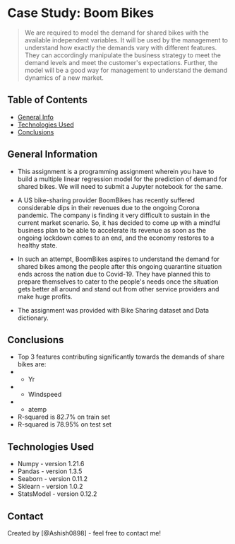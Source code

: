 # Case Study: Boom Bikes
> We are required to model the demand for shared bikes with the available independent variables. It will be used by the management to understand how exactly the demands vary with different features. They can accordingly manipulate the business strategy to meet the demand levels and meet the customer's expectations. Further, the model will be a good way for management to understand the demand dynamics of a new market. 


## Table of Contents
* [General Info](#general-information)
* [Technologies Used](#technologies-used)
* [Conclusions](#conclusions)

<!-- You can include any other section that is pertinent to your problem -->

## General Information
- This assignment is a programming assignment wherein you have to build a multiple linear regression model for the prediction of demand for shared bikes. We will need to submit a Jupyter notebook for the same. 

- A US bike-sharing provider BoomBikes has recently suffered considerable dips in their revenues due to the ongoing Corona pandemic. The company is finding it very difficult to sustain in the current market scenario. So, it has decided to come up with a mindful business plan to be able to accelerate its revenue as soon as the ongoing lockdown comes to an end, and the economy restores to a healthy state.

- In such an attempt, BoomBikes aspires to understand the demand for shared bikes among the people after this ongoing quarantine situation ends across the nation due to Covid-19. They have planned this to prepare themselves to cater to the people's needs once the situation gets better all around and stand out from other service providers and make huge profits.


- The assignment was provided with Bike Sharing dataset and Data dictionary.

<!-- You don't have to answer all the questions - just the ones relevant to your project. -->

## Conclusions
-  Top 3 features contributing significantly towards the demands of share bikes are:
 - - Yr
 - - Windspeed
 - - atemp
- R-squared is 82.7% on train set 
- R-squared is 78.95% on test set

<!-- You don't have to answer all the questions - just the ones relevant to your project. -->


## Technologies Used
- Numpy - version 1.21.6
- Pandas - version 1.3.5
- Seaborn - version 0.11.2
- Sklearn - version 1.0.2
- StatsModel - version 0.12.2

<!-- As the libraries versions keep on changing, it is recommended to mention the version of library used in this project -->

## Contact
Created by [@Ashish0898] - feel free to contact me!


<!-- Optional -->
<!-- ## License -->
<!-- This project is open source and available under the [... License](). -->

<!-- You don't have to include all sections - just the one's relevant to your project -->

